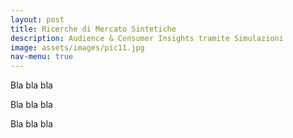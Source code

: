 ```yaml
---
layout: post
title: Ricerche di Mercato Sintetiche
description: Audience & Consumer Insights tramite Simulazioni
image: assets/images/pic11.jpg
nav-menu: true
---
```


Bla bla bla

Bla bla bla

Bla bla bla
